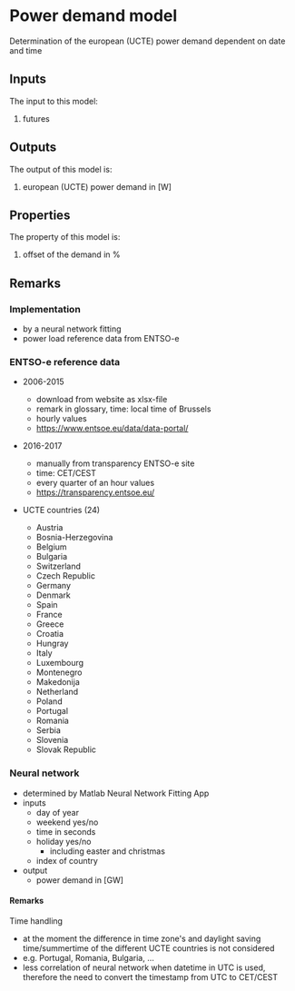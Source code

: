 # Power demand model

Determination of the european (UCTE) power demand dependent on date and time


## Inputs
The input to this model:

1. futures


## Outputs
The output of this model is:

1. european (UCTE) power demand in [W]


## Properties
The property of this model is:

1. offset of the demand in % 


## Remarks

### Implementation

* by a neural network fitting
* power load reference data from ENTSO-e


### ENTSO-e reference data

* 2006-2015 
  * download from website as xlsx-file
  * remark in glossary, time: local time of Brussels
  * hourly values
  * https://www.entsoe.eu/data/data-portal/
 
* 2016-2017 
  * manually from transparency ENTSO-e site
  * time: CET/CEST
  * every quarter of an hour values
  * https://transparency.entsoe.eu/
  
* UCTE countries (24)
  * Austria
  * Bosnia-Herzegovina
  * Belgium
  * Bulgaria
  * Switzerland
  * Czech Republic
  * Germany
  * Denmark
  * Spain
  * France
  * Greece
  * Croatia
  * Hungray
  * Italy
  * Luxembourg
  * Montenegro
  * Makedonija
  * Netherland
  * Poland
  * Portugal
  * Romania
  * Serbia
  * Slovenia
  * Slovak Republic  

  
### Neural network

* determined by Matlab Neural Network Fitting App
* inputs
  * day of year
  * weekend yes/no
  * time in seconds
  * holiday yes/no
    * including easter and christmas
  * index of country
* output
  * power demand in [GW]


#### Remarks

Time handling

  * at the moment the difference in time zone's and daylight saving time/summertime of the different UCTE countries is not considered
  * e.g. Portugal, Romania, Bulgaria, ...
  * less correlation of neural network when datetime in UTC is used, therefore the need to convert the timestamp from UTC to CET/CEST
